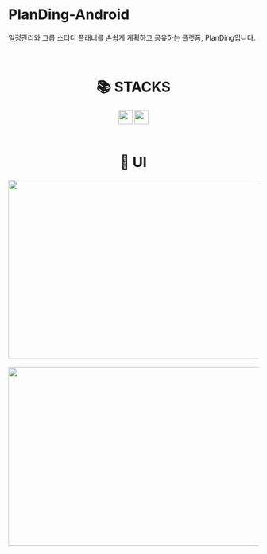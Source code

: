 # PlanDing-Android
일정관리와 그룹 스터디 플래너를 손쉽게 계획하고 공유하는 플랫폼, PlanDing입니다.

<br>

<div align="center"><h1>📚 STACKS</h1></div>

<div align="center"> 
  <img src="https://img.shields.io/badge/Android-3DDC84?style=flat-square&logo=android&logoColor=white" height="28px"/>
  <img src="https://img.shields.io/badge/Jetpack Compose-4285F4?style=flat-square&logo=android&logoColor=white" height="28px" />
  
</div>

<br>

<div align="center"><h1>🎨 UI</h1></div>

<div align="center">
  <div>
    <img src="https://github.com/user-attachments/assets/b0b1b483-b126-4c69-aa18-d0fcd1b38874" width="600px" height="360px">
  </div>
  <br>
  <div>
    <img src="https://github.com/user-attachments/assets/afd4d7d7-f1d8-4410-8731-7d7e40148c57" width="600px" height="360px">
  </div>
</div>
